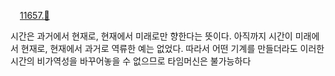 <img src="https://static.solved.ac/tier_small/12.svg" width="15" height="14">[11657.🚀](https://boj.kr/11657)

시간은 과거에서 현재로, 현재에서 미래로만 향한다는 뜻이다. 아직까지 시간이 미래에서 현재로, 현재에서 과거로 역류한 예는 없었다. 따라서 어떤 기계를 만들더라도 이러한 시간의 비가역성을 바꾸어놓을 수 없으므로 타임머신은 불가능하다
